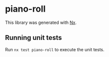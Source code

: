 # piano-roll

This library was generated with [Nx](https://nx.dev).

## Running unit tests

Run `nx test piano-roll` to execute the unit tests.
